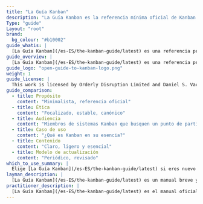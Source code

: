```yaml
---
title: "La Guía Kanban"
description: "La Guía Kanban es la referencia mínima oficial de Kanban. Clara, estable y focalizada, define las prácticas y principios básicos para gestionar el flujo y mejorar la entrega en todos los sectores."
Type: "guide"
Layout: "root"
brand:
  bg_colour: "#b10002"
guide_whatis: |
  [La Guía Kanban](/es-ES/the-kanban-guide/latest) es una referencia práctica, mantenida por la comunidad, para utilizar Kanban en el trabajo del conocimiento. Define  prácticas, métricas y lenguaje esenciales para el diseño, ejecución y mejora de sistemas Kanban.
guide_overview: |
  [La Guía Kanban](/es-ES/the-kanban-guide/latest) es una referencia práctica, mantenida por la comunidad, para utilizar Kanban en el trabajo del conocimiento.
guide_logo: "open-guide-to-kanban-logo.png"
weight: 1
guide_license: |
  This work is licensed by Orderly Disruption Limited and Daniel S. Vacanti, Inc. under a Creative Commons Attribution 4.0 International License.
guide_comparison:
  - title: Propósito
    content: "Minimalista, referencia oficial"
  - title: Ética
    content: "Focalizado, estable, canónico"
  - title: Audiencia
    content: "Miembros de sistemas Kanban que busquen un punto de partida claro"
  - title: Caso de uso
    content: "¿Qué es Kanban en su esencia?"
  - title: Contenido
    content: "Claro, ligero y esencial"
  - title: Modelo de actualización
    content: "Periódico, revisado"
which_to_use_summary: |
  Elige [La Guía Kanban](/es-ES/the-kanban-guide/latest) si eres nuevo en Kanban o necesitas una referencia mínima y estable. Es ideal para miembros de sistemas Kanban que quieran comenzar de forma sencilla y desarrollar su comprensión.
layman_description: |
  [La Guía Kanban](/es-ES/the-kanban-guide/latest) es un manual breve y claro que explica cómo utilizar Kanban para gestionar el trabajo. Ayuda a los miembros del sistema Kanban a visualizar en qué están trabajando, a evitar la multitarea y a realizar entregas más fiables. Está escrito para ser fácil de seguir, con sólo lo esencial. Perfecto para cualquier equipo que desee una forma sencilla de organizar el trabajo y mejorar el flujo.
practitioner_description: |
  [La Guía Kanban](/es-ES/the-kanban-guide/latest) es el manual oficial y conciso de Kanban para el trabajo del conocimiento. Describe Kanban como una estrategia para optimizar el flujo de valor a través de un proceso, utilizando tres prácticas básicas: visualización del flujo de trabajo, gestión activa de los elementos de trabajo y mejora continua del flujo de trabajo. Define un conjunto mínimo de elementos requeridos y métricas de flujo. Esta guía es ideal para establecer una comprensión compartida de los fundamentos de Kanban en equipos u organizaciones, especialmente cuando la simplicidad, la estabilidad y la claridad son esenciales.
---
```


